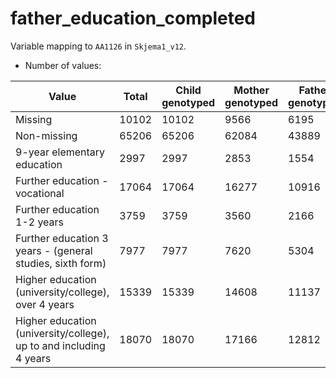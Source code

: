 # father_education_completed
Variable mapping to `AA1126` in `Skjema1_v12`.
- Number of values:

| Value | Total | Child genotyped | Mother genotyped | Father genotyped |
| ----- | ----- | --------------- | ---------------- | ---------------- |
| Missing | 10102 | 10102 | 9566 | 6195 |
| Non-missing | 65206 | 65206 | 62084 | 43889 |
| 9-year elementary education | 2997 | 2997 | 2853 |1554 |
| Further education - vocational | 17064 | 17064 | 16277 |10916 |
| Further education 1-2 years | 3759 | 3759 | 3560 |2166 |
| Further education 3 years - (general studies, sixth form) | 7977 | 7977 | 7620 |5304 |
| Higher education (university/college), over 4 years | 15339 | 15339 | 14608 |11137 |
| Higher education (university/college), up to and including 4 years | 18070 | 18070 | 17166 |12812 |




